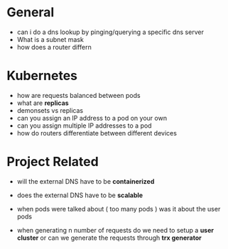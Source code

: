 # General 

- can i do a dns lookup by pinging/querying a specific dns server 
- What is a subnet mask 
- how does a router differn


# Kubernetes
- how are requests balanced between pods
- what are **replicas**
- demonsets vs replicas
- can you assign an IP address to a pod on your own
- can you assign multiple IP addresses to a pod
- how do routers differentiate between different devices 

# Project Related 

- will the external DNS have to be **containerized** 
- does the external DNS have to be **scalable** 

- when pods were talked about ( too many pods ) was it about the user pods 

- when generating n number of requests do we need to setup a **user cluster** or can we generate the requests through **trx generator** 
